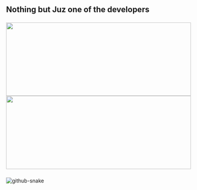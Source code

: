 <h2 align="left">Nothing but Juz one of the developers </h2>

###

<img align="center" height="200" width="100%" src="https://i.giphy.com/media/v1.Y2lkPTc5MGI3NjExdWtueW1sMnJmOGNtNzBwcWtmdmVib2owd2d4ZWdzOGRzZWNlc3Z4ayZlcD12MV9pbnRlcm5hbF9naWZfYnlfaWQmY3Q9Zw/zOvBKUUEERdNm/giphy.gif"  />
<img align="center" height="200" width="100%" src="https://i.giphy.com/media/v1.Y2lkPTc5MGI3NjExNDh6dW83MHpkdDJvZ2Fxb2JuYXMxbWpwMzBqd2RqNDlteW9zb2U1aiZlcD12MV9pbnRlcm5hbF9naWZfYnlfaWQmY3Q9Zw/DLno4iRM43kYrwKnKr/giphy.gif"  />

###

<picture width="100%" height="200">
  <source media="(prefers-color-scheme: dark)" srcset="https://raw.githubusercontent.com/tobiasmeyhoefer/tobiasmeyhoefer/output/github-snake-dark.svg" />
  <source media="(prefers-color-scheme: light)" srcset="https://raw.githubusercontent.com/tobiasmeyhoefer/tobiasmeyhoefer/output/github-snake.svg" />
  <img alt="github-snake" src="https://raw.githubusercontent.com/tobiasmeyhoefer/tobiasmeyhoefer/output/github-snake.svg" />
</picture>
